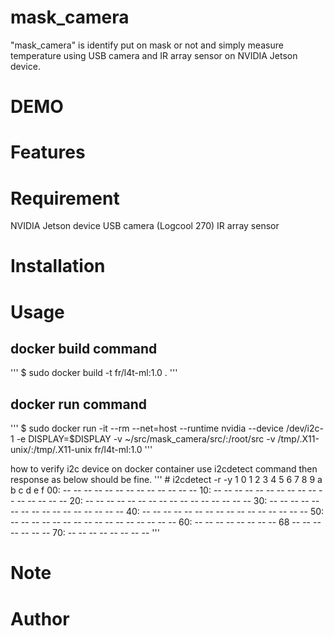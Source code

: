 # mask_camera
"mask_camera" is identify put on mask or not and simply measure temperature using USB camera and IR array sensor on NVIDIA Jetson device.

# DEMO


# Features


# Requirement
NVIDIA Jetson device
USB camera (Logcool 270)
IR array sensor

# Installation

# Usage
## docker build command
'''
$ sudo docker build -t fr/l4t-ml:1.0 .
'''
## docker run command
'''
$ sudo docker run -it --rm --net=host --runtime nvidia  --device /dev/i2c-1 -e DISPLAY=$DISPLAY -v ~/src/mask_camera/src/:/root/src -v /tmp/.X11-unix/:/tmp/.X11-unix fr/l4t-ml:1.0
'''

how to verify i2c device on docker container
use i2cdetect command then response as below should be fine.
'''
\# i2cdetect -r -y 1
     0  1  2  3  4  5  6  7  8  9  a  b  c  d  e  f
00:          -- -- -- -- -- -- -- -- -- -- -- -- --
10: -- -- -- -- -- -- -- -- -- -- -- -- -- -- -- --
20: -- -- -- -- -- -- -- -- -- -- -- -- -- -- -- --
30: -- -- -- -- -- -- -- -- -- -- -- -- -- -- -- --
40: -- -- -- -- -- -- -- -- -- -- -- -- -- -- -- --
50: -- -- -- -- -- -- -- -- -- -- -- -- -- -- -- --
60: -- -- -- -- -- -- -- -- 68 -- -- -- -- -- -- --
70: -- -- -- -- -- -- -- --
'''

# Note

# Author
